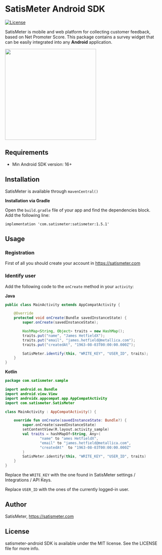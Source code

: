 # SatisMeter Android SDK

[![License](https://img.shields.io/cocoapods/l/SatisMeter.svg?style=flat)](http://cocoapods.org/pods/SatisMeter)

SatisMeter is mobile and web platform for collecting customer feedback, based on Net Promoter Score. This package contains a survey widget that can be easily integrated into any **Android** application.

<img src="https://s3.amazonaws.com/satismeter-assets/android-survey.png" width="300"> 

## Requirements

- Min Android SDK version: 16+

## Installation

SatisMeter is available through `mavenCentral()`

**Installation via Gradle**

Open the `build.gradle` file of your app and find the dependencies block. Add the following line:

```
implementation 'com.satismeter:satismeter:1.5.1'
```

## Usage

### Registration

First of all you should create your account in https://satismeter.com

### Identify user

Add the following code to the `onCreate` method in your `activity`:

**Java**
```Java
public class MainActivity extends AppCompatActivity {

    @Override
    protected void onCreate(Bundle savedInstanceState) {
        super.onCreate(savedInstanceState);

        HashMap<String, Object> traits = new HashMap();
        traits.put("name", "James HetfieldX");
        traits.put("email", "james.hetfield@metallica.com");
        traits.put("createdAt", "1963-08-03T00:00:00.000Z");

        SatisMeter.identify(this, "WRITE_KEY", "USER_ID", traits);
    }
}
```

**Kotlin**
```Kotlin
package com.satismeter.sample

import android.os.Bundle
import android.view.View
import androidx.appcompat.app.AppCompatActivity
import com.satismeter.SatisMeter

class MainActivity : AppCompatActivity() {

    override fun onCreate(savedInstanceState: Bundle?) {
        super.onCreate(savedInstanceState)
        setContentView(R.layout.activity_sample)
        val traits = hashMapOf<String, Any>(
                "name" to "ames HetfieldX",
                "email" to "james.hetfield@metallica.com",
                "createdAt"  to "1963-08-03T00:00:00.000Z"
        )
        SatisMeter.identify(this, "WRITE_KEY", "USER_ID", traits)
    }
}
```

Replace the `WRITE_KEY` with the one found in SatisMeter settings / Integrations / API Keys.

Replace `USER_ID` with the ones of the currently logged-in user.

## Author

SatisMeter, https://satismeter.com

## License

satismeter-android SDK is available under the MIT license. See the LICENSE file for more info.
